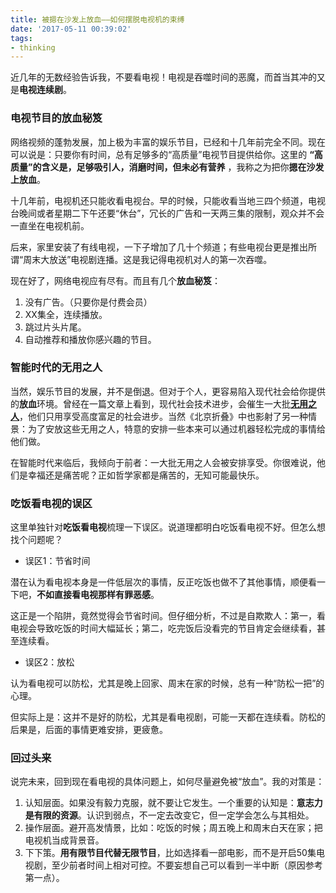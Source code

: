```yaml
---
title: 被摁在沙发上放血——如何摆脱电视机的束缚
date: '2017-05-11 00:39:02'
tags:
- thinking
---
```


近几年的无数经验告诉我，不要看电视！电视是吞噬时间的恶魔，而首当其冲的又是**电视连续剧**。

### 电视节目的放血秘笈
网络视频的蓬勃发展，加上极为丰富的娱乐节目，已经和十几年前完全不同。现在可以说是：只要你有时间，总有足够多的“高质量”电视节目提供给你。这里的 **“高质量”的含义是，足够吸引人，消磨时间，但未必有营养** ，我称之为把你**摁在沙发上放血**。

十几年前，电视机还只能收看电视台。早的时候，只能收看当地三四个频道，电视台晚间或者星期二下午还要“休台”，冗长的广告和一天两三集的限制，观众并不会一直坐在电视机前。

后来，家里安装了有线电视，一下子增加了几十个频道；有些电视台更是推出所谓“周末大放送”电视剧连播。这是我记得电视机对人的第一次吞噬。

现在好了，网络电视应有尽有。而且有几个**放血秘笈**：

1. 没有广告。（只要你是付费会员）
2. XX集全，连续播放。
3. 跳过片头片尾。
4. 自动推荐和播放你感兴趣的节目。

### 智能时代的无用之人
当然，娱乐节目的发展，并不是倒退。但对于个人，更容易陷入现代社会给你提供的**放血**环境。曾经在一篇文章上看到，现代社会技术进步，会催生一大批[**无用之人**](http://www.ruanyifeng.com/blog/2016/08/useless-people.html)，他们只用享受高度富足的社会进步。当然《北京折叠》中也影射了另一种情景：为了安放这些无用之人，特意的安排一些本来可以通过机器轻松完成的事情给他们做。

在智能时代来临后，我倾向于前者：一大批无用之人会被安排享受。你很难说，他们是幸福还是痛苦呢？正如哲学家都是痛苦的，无知可能最快乐。

### 吃饭看电视的误区
这里单独针对**吃饭看电视**梳理一下误区。说道理都明白吃饭看电视不好。但怎么想找个问题呢？

* 误区1：节省时间

潜在认为看电视本身是一件低层次的事情，反正吃饭也做不了其他事情，顺便看一下吧，**不如直接看电视那样有罪恶感**。

这正是一个陷阱，竟然觉得会节省时间。但仔细分析，不过是自欺欺人：第一，看电视会导致吃饭的时间大幅延长；第二，吃完饭后没看完的节目肯定会继续看，甚至连续看。

* 误区2：放松

认为看电视可以防松，尤其是晚上回家、周末在家的时候，总有一种“防松一把”的心理。

但实际上是：这并不是好的防松，尤其是看电视剧，可能一天都在连续看。防松的后果是，后面的事情更难安排，更疲惫。

### 回过头来
说完未来，回到现在看电视的具体问题上，如何尽量避免被“放血”。我的对策是：

1. 认知层面。如果没有毅力克服，就不要让它发生。一个重要的认知是：**意志力是有限的资源**。认识到弱点，不一定去改变它，但一定学会怎么与其相处。
2. 操作层面。避开高发情景，比如：吃饭的时候；周五晚上和周末白天在家；把电视机当成背景音。
3. 下下策。**用有限节目代替无限节目**，比如选择看一部电影，而不是开启50集电视剧，至少前者时间上相对可控。不要妄想自己可以看到一半中断（原因参考第一点）。
